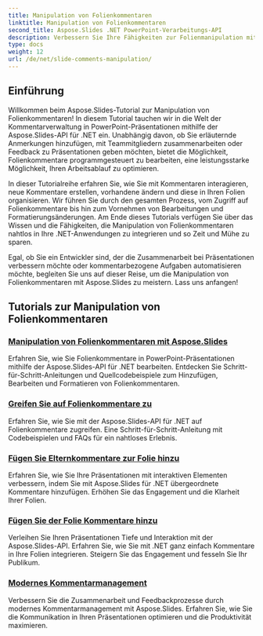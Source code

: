 ```yaml
---
title: Manipulation von Folienkommentaren
linktitle: Manipulation von Folienkommentaren
second_title: Aspose.Slides .NET PowerPoint-Verarbeitungs-API
description: Verbessern Sie Ihre Fähigkeiten zur Folienmanipulation mit Aspose.Slides-Tutorials zur Manipulation von Folienkommentaren. Erfahren Sie, wie Sie mithilfe von .NET Kommentare programmgesteuert in PowerPoint-Präsentationen hinzufügen, bearbeiten und verwalten.
type: docs
weight: 12
url: /de/net/slide-comments-manipulation/
---
```


## Einführung

Willkommen beim Aspose.Slides-Tutorial zur Manipulation von Folienkommentaren! In diesem Tutorial tauchen wir in die Welt der Kommentarverwaltung in PowerPoint-Präsentationen mithilfe der Aspose.Slides-API für .NET ein. Unabhängig davon, ob Sie erläuternde Anmerkungen hinzufügen, mit Teammitgliedern zusammenarbeiten oder Feedback zu Präsentationen geben möchten, bietet die Möglichkeit, Folienkommentare programmgesteuert zu bearbeiten, eine leistungsstarke Möglichkeit, Ihren Arbeitsablauf zu optimieren.

In dieser Tutorialreihe erfahren Sie, wie Sie mit Kommentaren interagieren, neue Kommentare erstellen, vorhandene ändern und diese in Ihren Folien organisieren. Wir führen Sie durch den gesamten Prozess, vom Zugriff auf Folienkommentare bis hin zum Vornehmen von Bearbeitungen und Formatierungsänderungen. Am Ende dieses Tutorials verfügen Sie über das Wissen und die Fähigkeiten, die Manipulation von Folienkommentaren nahtlos in Ihre .NET-Anwendungen zu integrieren und so Zeit und Mühe zu sparen.

Egal, ob Sie ein Entwickler sind, der die Zusammenarbeit bei Präsentationen verbessern möchte oder kommentarbezogene Aufgaben automatisieren möchte, begleiten Sie uns auf dieser Reise, um die Manipulation von Folienkommentaren mit Aspose.Slides zu meistern. Lass uns anfangen!

## Tutorials zur Manipulation von Folienkommentaren
### [Manipulation von Folienkommentaren mit Aspose.Slides](./slide-comments-manipulation/)
Erfahren Sie, wie Sie Folienkommentare in PowerPoint-Präsentationen mithilfe der Aspose.Slides-API für .NET bearbeiten. Entdecken Sie Schritt-für-Schritt-Anleitungen und Quellcodebeispiele zum Hinzufügen, Bearbeiten und Formatieren von Folienkommentaren. 
### [Greifen Sie auf Folienkommentare zu](./access-slide-comments/)
Erfahren Sie, wie Sie mit der Aspose.Slides-API für .NET auf Folienkommentare zugreifen. Eine Schritt-für-Schritt-Anleitung mit Codebeispielen und FAQs für ein nahtloses Erlebnis.
### [Fügen Sie Elternkommentare zur Folie hinzu](./add-parent-comments/)
Erfahren Sie, wie Sie Ihre Präsentationen mit interaktiven Elementen verbessern, indem Sie mit Aspose.Slides für .NET übergeordnete Kommentare hinzufügen. Erhöhen Sie das Engagement und die Klarheit Ihrer Folien.
### [Fügen Sie der Folie Kommentare hinzu](./add-slide-comments/)
Verleihen Sie Ihren Präsentationen Tiefe und Interaktion mit der Aspose.Slides-API. Erfahren Sie, wie Sie mit .NET ganz einfach Kommentare in Ihre Folien integrieren. Steigern Sie das Engagement und fesseln Sie Ihr Publikum.
### [Modernes Kommentarmanagement](./modern-comments/)
Verbessern Sie die Zusammenarbeit und Feedbackprozesse durch modernes Kommentarmanagement mit Aspose.Slides. Erfahren Sie, wie Sie die Kommunikation in Ihren Präsentationen optimieren und die Produktivität maximieren.